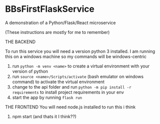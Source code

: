 # BBsFirstFlaskService
A demonstration of a Python/Flask/React microservice

(These instructions are mostly for me to remember)

THE BACKEND

To run this service you will need a version python 3 installed. I am running this on a windows machine so my commands will be windows-centric
1. run `python -m venv <name>` to create a virtual environment with your version of python
2. run `source <name>/Scripts/activate` (bash emulator on windows command) to activate the virtual environment
3. change to the api folder and run `python -m pip install -r requirements` to install project requirements in your env
4. start the app by running `flask run`

THE FRONTEND
You will need node.js installed to run this i think
1. npm start (and thats it I think??)
